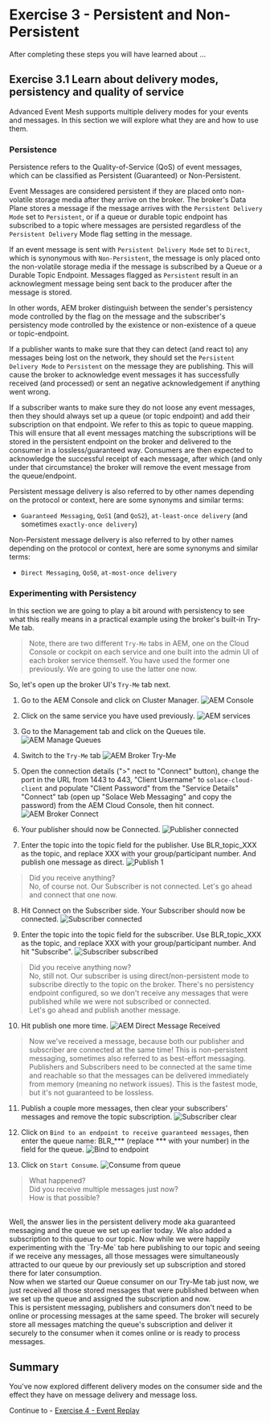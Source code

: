 # Exercise 3 - Persistent and Non-Persistent

After completing these steps you will have learned about ...

## Exercise 3.1 Learn about delivery modes, persistency and quality of service

Advanced Event Mesh supports multiple delivery modes  for your events and messages. In this section we will explore what they are and how to use them.

### Persistence

Persistence refers to the Quality-of-Service (QoS) of event messages, which can be classified as Persistent (Guaranteed) or Non-Persistent.

Event Messages are considered persistent if they are placed onto non-volatile storage media after they arrive on the broker. The broker's Data Plane stores a message if the message arrives with the `Persistent Delivery Mode` set to `Persistent`, or if a queue or durable topic endpoint has subscribed to a topic where messages are persisted regardless of the `Persistent Delivery` Mode flag setting in the message.

If an event message is sent with `Persistent Delivery Mode` set to `Direct`, which is synonymous with `Non-Persistent`, the message is only placed onto the non-volatile storage media if the message is subscribed by a Queue or a Durable Topic Endpoint. Messages flagged as `Persistent` result in an acknowlegment message being sent back to the producer after the message is stored.

 In other words, AEM broker distinguish between the sender's persistency mode controlled by the flag on the message and the subscriber's persistency mode controlled by the existence or non-existence of a queue or topic-endpoint.

 If a publisher wants to make sure that they can detect (and react to) any messages being lost on the network, they should set the `Persistent Delivery Mode` to `Persistent` on the message they are publishing. This will cause the broker to acknowledge event messages it has successfully received (and processed) or sent an negative acknowledgement if anything went wrong.

 If a subscriber wants to make sure they do not loose any event messages, then they should always set up a queue (or topic endpoint) and add their subscription on that endpoint. We refer to this as topic to queue mapping. This will ensure that all event messages matching the subscriptions will be stored in the persistent endpoint on the broker and delivered to the consumer in a lossless/guaranteed way.
 Consumers are then expected to acknowledge the successful receipt of each message, after which (and only under that circumstance) the broker will remove the event message from the queue/endpoint.

 Persistent message delivery is also referred to by other names depending on the protocol or context, here are some synonyms and similar terms:
 - `Guaranteed Messaging`, `QoS1` (and `QoS2`), `at-least-once delivery` (and sometimes `exactly-once delivery`)

 Non-Persistent message delivery is also referred to by other names depending on the protocol or context, here are some synonyms and similar terms:
 - `Direct Messaging`, `QoS0`, `at-most-once delivery`

### Experimenting with Persistency

In this section we are going to play a bit around with persistency to see what this really means in a practical example using the broker's built-in Try-Me tab.

> Note, there are two different `Try-Me` tabs in AEM, one on the Cloud Console or cockpit on each service and one built into the admin UI of each broker service themself. You have used the former one previously. We are going to use the latter one now.

So, let's open up the broker UI's `Try-Me` tab next.

1. Go to the AEM Console and click on Cluster Manager.
![AEM Console](images/AEMCloudConsoleSelectClusterManager.png)

2. Click on the same service you have used previously.
![AEM services](images/ex3-2.png)

3. Go to the Management tab and click on the Queues tile.
![AEM Manage Queues](images/AEMServiceManagement.png)

4. Switch to the `Try-Me` tab
![AEM Broker Try-Me](images/AEMBrokerTryMeTab.png)

5. Open the connection details (">" nect to "Connect" button), change the port in the URL from 1443 to 443, "Client Username" to `solace-cloud-client` and populate "Client Password" from the "Service Details" "Connect" tab (open up "Solace Web Messaging" and copy the password) from the AEM Cloud Console, then hit connect.
![AEM Broker Connect](images/AEMBrokerTryMeConnection.png)

6. Your publisher should now be Connected.
![Publisher connected](images/AEMTryMePublisherConnected.png)

7. Enter the topic into the topic field for the publisher. Use BLR_topic_XXX as the topic, and replace XXX with your group/participant number. And publish one message as direct.
![Publish 1](images/AEMTryMePublish1.png)

> Did you receive anything?<br>
No, of course not. Our Subscriber is not connected. Let's go ahead and connect that one now.

8. Hit Connect on the Subscriber side. Your Subscriber should now be connected.
![Subscriber connected](images/AEMTryMeSubscriberConnected.png)

9. Enter the topic into the topic field for the subscriber. Use BLR_topic_XXX as the topic, and replace XXX with your group/participant number. And hit "Subscribe".
![Subscriber subscribed](images/AEMTryMeSubscriberSubscribed.png)

> Did you receive anything now?<br>
No, still not. Our subscriber is using direct/non-persistent mode to subscribe directly to the topic on the broker. There's no persistency endpoint configured, so we don't receive any messages that were published while we were not subscribed or connected.<br>
Let's go ahead and publish another message.

10. Hit publish one more time.
![AEM Direct Message Received](images/AEMTryMeDirectMessageReceived.png)

> Now we've received a message, because both our publisher and subscriber are connected at the same time! This is non-persistent messaging, sometimes also referred to as best-effort messaging. Publishers and Subscribers need to be connected at the same time and reachable so that the messages can be delivered immediately from memory (meaning no network issues). This is the fastest mode, but it's not guaranteed to be lossless.

11. Publish a couple more messages, then clear your subscribers' messages and remove the topic subscription.
![Subscriber clear](images/AEMTryMeSubscriberClear.png)

12. Click on `Bind to an endpoint to receive guaranteed messages`, then enter the queue name: BLR_*** (replace *** with your number) in the field for the queue.
![Bind to endpoint](images/AEMTryMeBindToEndpoint.png)

13. Click on `Start Consume`.
![Consume from queue](images/AEMTryMeConsumeFromQueue.png)

> What happened?<br>
Did you receive multiple messages just now?<br>
How is that possible?<br>
<br>
Well, the answer lies in the persistent delivery mode aka guaranteed messaging and the queue we set up earlier today. We also added a subscription to this queue to our topic.
Now while we were happily experimenting with the `Try-Me` tab here publishing to our topic and seeing if we receive any messages, all those messages were simultaneously attracted to our queue by our previously set up subscription and stored there for later consumption.<br>
Now when we started our Queue consumer on our Try-Me tab just now, we just received all those stored messages that were published between when we set up the queue and assigned the subscription and now.<br>
This is persistent messaging, publishers and consumers don't need to be online or processing messages at the same speed. The broker will securely store all messages matching the queue's subscription and deliver it securely to the consumer when it comes online or is ready to process messages.

## Summary

You've now explored different delivery modes on the consumer side and the effect they have on message delivery and message loss.

Continue to - [Exercise 4 - Event Replay](../ex4/README.md)
